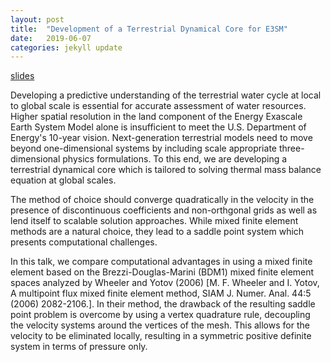 ```yaml
---
layout: post
title:  "Development of a Terrestrial Dynamical Core for E3SM"
date:   2019-06-07
categories: jekyll update
---
```


[slides](/assets/PETScUsers2019.pdf) 

Developing a predictive understanding of the terrestrial water cycle at local to global scale is essential for accurate assessment of water resources. Higher spatial resolution in the land component of the Energy Exascale Earth System Model  alone is insufficient to meet the U.S. Department of Energy's 10-year vision. Next-generation terrestrial models need to move beyond one-dimensional systems by including scale appropriate three-dimensional physics formulations. To this end, we are developing a terrestrial dynamical core which is tailored to solving thermal mass balance equation at global scales.

The method of choice should converge quadratically in the velocity in the presence of discontinuous coefficients and non-orthgonal grids as well as lend itself to scalable solution approaches. While mixed finite element methods are a natural choice, they lead to a saddle point system which presents computational challenges.

In this talk, we compare computational advantages in using a mixed finite element based on the Brezzi-Douglas-Marini (BDM1) mixed finite element spaces analyzed by Wheeler and Yotov (2006) [M. F. Wheeler and I. Yotov, A multipoint flux mixed finite element method, SIAM J. Numer. Anal. 44:5 (2006) 2082-2106.]. In their method, the drawback of the resulting saddle point problem is overcome by using a vertex quadrature rule, decoupling the velocity systems around the vertices of the mesh. This allows for the velocity to be eliminated locally, resulting in a symmetric positive definite system in terms of pressure only.